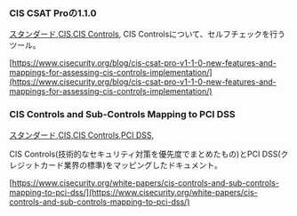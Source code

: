 ### CIS CSAT Proの1.1.0
[スタンダード](スタンダード.html),[CIS](CIS.html),[CIS Controls](CIS_Controls.html),
CIS Controlsについて、セルフチェックを行うツール。

[https://www.cisecurity.org/blog/cis-csat-pro-v1-1-0-new-features-and-mappings-for-assessing-cis-controls-implementation/](https://www.cisecurity.org/blog/cis-csat-pro-v1-1-0-new-features-and-mappings-for-assessing-cis-controls-implementation/)

### CIS Controls and Sub-Controls Mapping to PCI DSS
[スタンダード](スタンダード.html),[CIS](CIS.html),[CIS Controls](CIS_Controls.html),[PCI DSS](PCI_DSS.html),

CIS Controls(技術的なセキュリティ対策を優先度でまとめたもの)とPCI DSS(クレジットカード業界の標準)をマッピングしたドキュメント。

[https://www.cisecurity.org/white-papers/cis-controls-and-sub-controls-mapping-to-pci-dss/](https://www.cisecurity.org/white-papers/cis-controls-and-sub-controls-mapping-to-pci-dss/)


